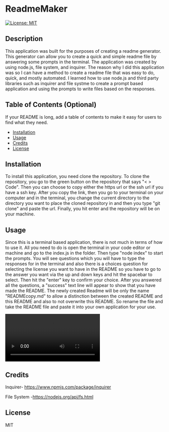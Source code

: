 # ReadmeMaker

[![License: MIT](https://img.shields.io/badge/License-MIT-blue.svg)](https://opensource.org/licenses/MIT)

## Description

This application was built for the purposes of creating a readme generator. This generator can allow you to create a quick and simple readme file by answering some prompts in the terminal. The application was created by using node.js, file system, and inquirer. The reason why I did this application was so I can have a method to create a readme file that was easy to do, quick, and mostly automated. I learned how to use node.js and third party libraries such as inquirer and file systme to create a prompt based application and using the prompts to write files based on the responses.

## Table of Contents (Optional)

If your README is long, add a table of contents to make it easy for users to find what they need.

- [Installation](#installation)
- [Usage](#usage)
- [Credits](#credits)
- [License](#license)

## Installation

To install this application, you need clone the repository. To clone the repository, you go to the green button on the repository that says "< > Code". Then you can choose to copy either the https url or the ssh url if you have a ssh key. After you copy the link, then you go to your terminal on your computer and in the terminal, you change the current directory to the directory you want to place the cloned repository in and then you type "git clone" and paste the url. Finally, you hit enter and the repository will be on your machine.

## Usage

Since this is a terminal based application, there is not much in terms of how to use it. All you need to do is open the terminal in your code editor or machine and go to the index.js in the folder. Then type "node index" to start the prompts. You will see questions which you will have to type the responses for in the terminal and also there is a choices question for selecting the license you want to have in the README so you have to go to the answer you want via the up and down keys and hit the spacebar to select. Then hit the "enter" key to confirm your choice. After you answered all the questions, a "success" text line will appear to show that you have made the README. The newly created Readme will be only the name "READMEcopy.md" to allow a distinction between the created README and this README and also to not overwrite this README. So rename the file and take the README file and paste it into your own application for your use.

![Tutorial Video](Untitled_%20Mar%206%2C%202023%2012_21%20AM.webm)

## Credits

Inquirer- https://www.npmjs.com/package/inquirer

File System -https://nodejs.org/api/fs.html

## License

MIT
